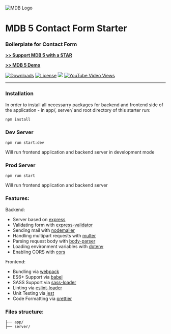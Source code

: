 ![MDB Logo](https://mdbootstrap.com/img/Marketing/general/logo/medium/mdb-r.png)

# MDB 5 Contact Form Starter

### Boilerplate for Contact Form

**[>> Support MDB 5 with a STAR](https://github.com/mdbootstrap/mdb-ui-kit/)**

**[>> MDB 5 Demo](https://mdbootstrap.com/docs/standard/#demo)**

<a href="https://npmcharts.com/compare/mdbootstrap?minimal=true"> <img src="https://img.shields.io/npm/dm/mdbootstrap.svg?label=MDB%20Downloads" alt="Downloads"></a>
<a href="https://github.com/mdbootstrap/bootstrap-material-design/blob/master/License.pdf"><img src="https://img.shields.io/badge/license-MIT-green.svg" alt="License"></a>
<a href="https://twitter.com/intent/tweet/?text=Thanks+@mdbootstrap+for+creating+amazing+and+free+Material+Design+for+Bootstrap+4+UI+KIT%20https://mdbootstrap.com/docs/jquery/&hashtags=javascript,code,webdesign,bootstrap"><img src="https://img.shields.io/twitter/url/http/shields.io.svg?style=social&label=Let%20us%20know%20you%20were%20here%21&"></a>
<a href="https://www.youtube.com/watch?v=c9B4TPnak1A&t=6s"><img alt="YouTube Video Views" src="https://img.shields.io/youtube/views/c9B4TPnak1A?label=Bootstrap%205%20Tutorial%20Views&style=social"></a>

---

### Installation

In order to install all necessarry packages for backend and frontend side of the application - in app/, server/ and root directory of this starter run:

```
npm install
```

### Dev Server

```
npm run start:dev
```

Will run frontend application and backend server in development mode

### Prod Server

```
npm run start
```

Will run frontend application and backend server

### Features:

Backend:

- Server based on [express](https://github.com/webpack/webpack)
- Validating form with [express-validator](https://www.npmjs.com/package/express-validator)
- Sending mail with [nodemailer](https://www.npmjs.com/package/nodemailer)
- Handling multipart requests with [multer](https://www.npmjs.com/package/multer)
- Parsing request body with [body-parser](https://www.npmjs.com/package/body-parser)
- Loading environment variables with [dotenv](https://www.npmjs.com/package/dotenv)
- Enabling CORS with [cors](https://www.npmjs.com/package/cors)

Frontend:

- Bundling via [webpack](https://github.com/webpack/webpack)
- ES6+ Support via [babel](https://babeljs.io/)
- SASS Support via [sass-loader](https://github.com/jtangelder/sass-loader)
- Linting via [eslint-loader](https://github.com/MoOx/eslint-loader)
- Unit Testing via [jest](https://github.com/facebook/jest)
- Code Formatting via [prettier](https://github.com/prettier/prettier)

### Files structure:

```
├── app/
├── server/
```

